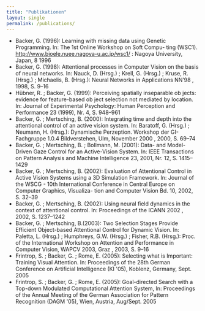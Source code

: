 ```yaml
---
title: "Publikationen"
layout: single
permalink: /publications/
---
```


- Backer, G. (1996): Learning with missing data using Genetic Programming. In: The 1st Online Workshop on Soft Compu- ting (WSC1). http://www.bioele.nuee.nagoya-u.ac.jp/wsc1/ : Nagoya University, Japan, 8 1996
- Backer, G. (1998): Attentional processes in Computer Vision on the basis of neural networks. In: Nauck, D. (Hrsg.) ; Krell, G. (Hrsg.) ; Kruse, R. (Hrsg.) ; Michaelis, B. (Hrsg.): Neural Networks in Applications NN’98 , 1998, S. 9–16
- Hübner, R. ; Backer, G. (1999): Perceiving spatially inseparable ob jects: evidence for feature-based ob ject selection not mediated by location. In: Journal of Experimental Psychology: Human Perception and Performance 23 (1999), Nr. 4, S. 948–961
- Backer, G. ; Mertsching, B. (2000): Integrating time and depth into the attentional control of an active vision system. In: Baratoff, G. (Hrsg.) ; Neumann, H. (Hrsg.): Dynamische Perzeption. Workshop der GI-Fachgruppe 1.0.4 Bildverstehen, Ulm, November 2000 , 2000, S. 69–74
- Backer, G. ; Mertsching, B. ; Bollmann, M. (2001): Data- and Model-Driven Gaze Control for an Active-Vision System. In: IEEE Transactions on Pattern Analysis and Machine Intelligence 23, 2001, Nr. 12, S. 1415–1429
- Backer, G. ; Mertsching, B. (2002): Evaluation of Attentional Control in Active Vision Systems using a 3D Simulation Framework. In: Journal of the WSCG - 10th International Conference in Central Europe on Computer Graphics, Visualiza- tion and Computer Vision Bd. 10, 2002, S. 32–39
- Backer, G. ; Mertsching, B. (2002): Using neural field dynamics in the context of attentional control. In: Proceedings of the ICANN 2002 , 2002, S. 1237–1242
- Backer, G. ; Mertsching, B.(2003): Two Selection Stages Provide Efficient Object-based Attentional Control for Dynamic Vision. In: Paletta, L. (Hrsg.) ; Humphreys, G.W. (Hrsg.) ; Fisher, R.B. (Hrsg.): Proc. of the International Workshop on Attention and Performance in Computer Vision, WAPCV 2003, Graz , 2003, S. 9–16
- Frintrop, S. ; Backer, G. ; Rome, E. (2005): Selecting what is Important: Training Visual Attention. In: Proceedings of the 28th German Conference on Artificial Intelligence (KI '05), Koblenz, Germany, Sept. 2005
- Frintrop, S. ; Backer, G. ; Rome, E. (2005): Goal-directed Search with a Top-down Modulated Computational Attention System, In: Proceedings of the Annual Meeting of the German Association for Pattern Recognition (DAGM '05), Wien, Austria, Aug/Sept. 2005